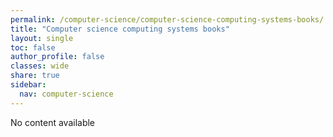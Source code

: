 ```yaml
---
permalink: /computer-science/computer-science-computing-systems-books/
title: "Computer science computing systems books"
layout: single
toc: false
author_profile: false
classes: wide
share: true
sidebar:
  nav: computer-science
---
```


No content available
